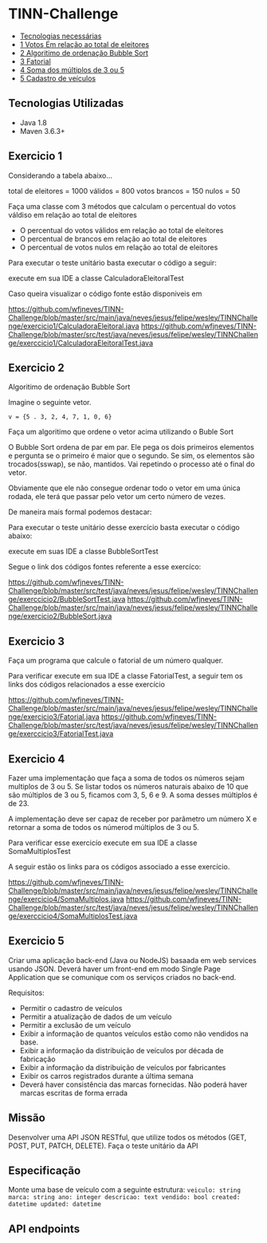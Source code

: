 # TINN-Challenge

* [Tecnologias necessárias](#tecnologias-utilizadas)
* [1 Votos Em relação ao total de eleitores](#exercicio-1)
* [2 Algoritimo de ordenação Bubble Sort](#exercicio-2)
* [3 Fatorial](#exercicio-3)
* [4 Soma dos múltiplos de 3 ou 5](#exercicio-4)
* [5 Cadastro de veículos](#exercicio-5)
 
 
 ## Tecnologias Utilizadas
 
 * Java 1.8
 * Maven 3.6.3+
 
 
 ## Exercicio 1
 

  Considerando a tabela abaixo...
  
  total de eleitores = 1000
  válidos = 800
  votos brancos = 150
  nulos = 50
  
 Faça uma classe com 3 métodos que calculam o percentual do votos váldiso em relação ao total de eleitores
  * O percentual do votos válidos em relação ao total de eleitores
  * O percentual de brancos em relação ao total de eleitores
  * O percentual de votos nulos em relação ao total de eleitores
  
  Para executar o teste unitário basta executar o código a seguir:
  
  execute em sua IDE a classe CalculadoraEleitoralTest
  
  Caso queira visualizar o código fonte estão disponiveis em 
  
  https://github.com/wfjneves/TINN-Challenge/blob/master/src/main/java/neves/jesus/felipe/wesley/TINNChallenge/exercicio1/CalculadoraEleitoral.java
  https://github.com/wfjneves/TINN-Challenge/blob/master/src/test/java/neves/jesus/felipe/wesley/TINNChallenge/exerccicio1/CalculadoraEleitoralTest.java
  
 ## Exercicio 2
 
 Algoritimo de ordenação Bubble Sort
 
 Imagine o seguinte vetor.
 
 `v = {5 . 3, 2, 4, 7, 1, 0, 6}`
 
 Faça um algoritimo que ordene o vetor acima utilizando o Buble Sort
 
 O Bubble Sort ordena de par em par.  Ele pega os dois primeiros elementos e pergunta se o primeiro é maior que o segundo. Se sim, os elementos são trocados(sswap), se não, mantidos. Vai repetindo o processo até o final do vetor.
 
 Obviamente que ele não consegue ordenar todo o vetor em uma única rodada, ele terá que passar pelo vetor um certo número de vezes.
 
 De maneira mais formal podemos destacar:
 
 Para executar o teste unitário desse exercício basta executar o código abaixo:
 
 
 execute em suas IDE a classe BubbleSortTest
 
 Segue o link dos códigos fontes referente a esse exercíco:
 
 https://github.com/wfjneves/TINN-Challenge/blob/master/src/test/java/neves/jesus/felipe/wesley/TINNChallenge/exerccicio2/BubbleSortTest.java
 https://github.com/wfjneves/TINN-Challenge/blob/master/src/main/java/neves/jesus/felipe/wesley/TINNChallenge/exercicio2/BubbleSort.java
 
 
 ## Exercicio 3
 
 Faça um programa que calcule o fatorial de um número qualquer.
 
 Para verificar execute em sua IDE a classe FatorialTest, a seguir tem os links dos códigos relacionados a esse exercício
 
 https://github.com/wfjneves/TINN-Challenge/blob/master/src/main/java/neves/jesus/felipe/wesley/TINNChallenge/exercicio3/Fatorial.java
 https://github.com/wfjneves/TINN-Challenge/blob/master/src/test/java/neves/jesus/felipe/wesley/TINNChallenge/exerccicio3/FatorialTest.java
 
 
 
 ## Exercicio 4
 
 
 Fazer uma implementação que faça a soma de todos os números sejam multiplos de 3 ou 5.
 Se listar todos os números naturais abaixo de 10 que são múltiplos de 3 ou 5, ficamos com 3, 5, 6 e 9. A soma desses múltiplos é de 23.
 
 A implementação deve ser capaz de receber por parâmetro um número X e retornar a soma de todos os númerod múltiplos de 3 ou 5.
 
 
 Para verificar esse exercicío execute em sua IDE a classe SomaMultiplosTest
 
 A seguir estão os links para os códigos associado a esse exercício.
 
 https://github.com/wfjneves/TINN-Challenge/blob/master/src/main/java/neves/jesus/felipe/wesley/TINNChallenge/exercicio4/SomaMultiplos.java 
 https://github.com/wfjneves/TINN-Challenge/blob/master/src/test/java/neves/jesus/felipe/wesley/TINNChallenge/exerccicio4/SomaMultiplosTest.java
 
 
## Exercicio 5

Criar uma aplicação back-end (Java ou NodeJS) basaada em web services usando JSON.
Deverá haver um front-end em modo Single Page Application que se comunique com os serviços criados no back-end.

Requisitos:
 
  * Permitir o cadastro de veículos
  *  Permitir a atualização de dados de um veículo
  *  Permitir a exclusão de um veículo
  *  Exibir a informação de quantos veículos estão como não vendidos na base.
  *  Exibir a informação da distribuição de veículos por década de fabricação
  *  Exibir a informação da distribuição de veículos por fabricantes
  *  Exibir os carros registrados durante a última semana
  *  Deverá haver consistência das marcas fornecidas. Não poderá haver marcas escritas de forma errada

## Missão

Desenvolver uma API JSON RESTful, que utilize todos os métodos (GET, POST, PUT, PATCH, DELETE). Faça o teste unitário da API

## Especificação

Monte uma base de veículo com a seguinte estrutura:
` veiculo: string
  marca: string
  ano: integer
  descricao: text
  vendido: bool
  created: datetime
  updated: datetime
`

## API endpoints
